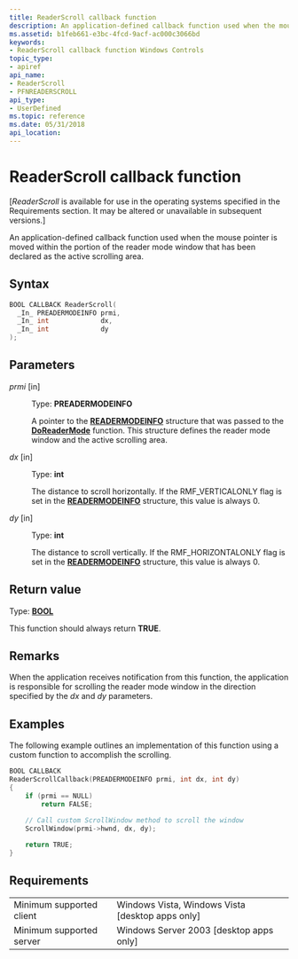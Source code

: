 ```yaml
---
title: ReaderScroll callback function
description: An application-defined callback function used when the mouse pointer is moved within the portion of the reader mode window that has been declared as the active scrolling area.
ms.assetid: b1feb661-e3bc-4fcd-9acf-ac000c3066bd
keywords:
- ReaderScroll callback function Windows Controls
topic_type:
- apiref
api_name:
- ReaderScroll
- PFNREADERSCROLL
api_type:
- UserDefined
ms.topic: reference
ms.date: 05/31/2018
api_location: 
---
```


# ReaderScroll callback function

\[*ReaderScroll* is available for use in the operating systems specified in the Requirements section. It may be altered or unavailable in subsequent versions.\]

An application-defined callback function used when the mouse pointer is moved within the portion of the reader mode window that has been declared as the active scrolling area.

## Syntax


```C++
BOOL CALLBACK ReaderScroll(
  _In_ PREADERMODEINFO prmi,
  _In_ int             dx,
  _In_ int             dy
);
```



## Parameters

<dl> <dt>

*prmi* \[in\]
</dt> <dd>

Type: **PREADERMODEINFO**

A pointer to the [**READERMODEINFO**](readermodeinfo.md) structure that was passed to the [**DoReaderMode**](doreadermode.md) function. This structure defines the reader mode window and the active scrolling area.

</dd> <dt>

*dx* \[in\]
</dt> <dd>

Type: **int**

The distance to scroll horizontally. If the RMF\_VERTICALONLY flag is set in the [**READERMODEINFO**](readermodeinfo.md) structure, this value is always 0.

</dd> <dt>

*dy* \[in\]
</dt> <dd>

Type: **int**

The distance to scroll vertically. If the RMF\_HORIZONTALONLY flag is set in the [**READERMODEINFO**](readermodeinfo.md) structure, this value is always 0.

</dd> </dl>

## Return value

Type: **[**BOOL**](/windows/desktop/WinProg/windows-data-types)**

This function should always return **TRUE**.

## Remarks

When the application receives notification from this function, the application is responsible for scrolling the reader mode window in the direction specified by the *dx* and *dy* parameters.

## Examples

The following example outlines an implementation of this function using a custom function to accomplish the scrolling.


```C++
BOOL CALLBACK
ReaderScrollCallback(PREADERMODEINFO prmi, int dx, int dy)
{
    if (prmi == NULL) 
        return FALSE;

    // Call custom ScrollWindow method to scroll the window
    ScrollWindow(prmi->hwnd, dx, dy);
    
    return TRUE;
}
```



## Requirements



|                                     |                                                               |
|-------------------------------------|---------------------------------------------------------------|
| Minimum supported client<br/> | Windows Vista, Windows Vista \[desktop apps only\]<br/> |
| Minimum supported server<br/> | Windows Server 2003 \[desktop apps only\]<br/>          |



 

